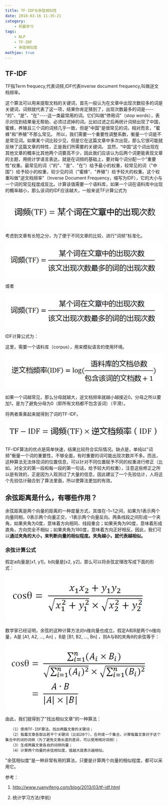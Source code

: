 ```yaml
---
title: TF-IDF与余弦相似性
date: 2018-03-16 11:35:21
category:
    - 机器学习
tags: 
    - NLP
    - TF-IDF
    - 余弦相似度
mathjax: true
---
```

## TF-IDF

TF指Term frequecy,代表词频,IDF代表inverse document frequency,叫做逆文档频率。
<!--more-->
这个算法可以用来提取文档的关键词，首先一般认为在文章中出现次数较多的词是关键词，词频就代表了这一项，结果你肯定猜到了，出现次数最多的词是----"的"、"是"、"在"----这一类最常用的词。它们叫做"停用词"（stop words），表示对找到结果毫无帮助、必须过滤掉的词。比如过滤之后再统计词频出现了中国，蜜蜂，养殖且三个词的词频几乎一致，但是"中国"是很常见的词，相对而言，"蜜蜂"和"养殖"不那么常见。
所以，我们需要一个重要性调整系数，衡量一个词是不是常见词。如果某个词比较少见，但是它在这篇文章中多次出现，那么它很可能就反映了这篇文章的特性，正是我们所需要的关键词。
显然，“中国”这个词出现在其他文章的概率比其他两个词要高不少，因此我们应该认为后两个词更能表现文章的主题，用统计学语言表达，就是在词频的基础上，要对每个词分配一个"重要性"权重。最常见的词（"的"、"是"、"在"）给予最小的权重，较常见的词（"中国"）给予较小的权重，较少见的词（"蜜蜂"、"养殖"）给予较大的权重。这个权重叫做"逆文档频率"（Inverse Document Frequency，缩写为IDF），它的大小与一个词的常见程度成反比。计算该值需要一个语料库，如果一个词在语料库中出现的概率越小，那么该词的IDF应该越大，一般来说TF计算公式为

![](TF-IDF与余弦相似性/1.png)

考虑到文章有长短之分，为了便于不同文章的比较，进行"词频"标准化。

![](TF-IDF与余弦相似性/2.png)

或者

![](TF-IDF与余弦相似性/3.png)

IDF计算公式为：

这里，需要一个语料库（corpus），用来模拟语言的使用环境。

![](TF-IDF与余弦相似性/4.png)

如果一个词越常见，那么分母就越大，逆文档频率就越小越接近0。分母之所以要加1，是为了避免分母为0（即所有文档都不包含该词）（平滑）。

将两者乘乘起来就得到了词的TF-IDF。

![](TF-IDF与余弦相似性/5.png)

TF-IDF算法的优点是简单快速，结果比较符合实际情况。缺点是，单纯以"词频"衡量一个词的重要性，不够全面，有时重要的词可能出现次数并不多。而且，这种算法无法体现词的位置信息，可以针对不同位置赋予不同的权重进行修正（比如，对全文的第一段和每一段的第一句话，给予较大的权重），注意这些修正之所以是有效的，正是因为人观测过了大量的信息，因此建议了一个先验估计，人将这个先验估计融合到了算法里面，所以使算法更加的有效。

## 余弦距离是什么，有哪些作用？

余弦距离是两个向量的距离的一种度量方式，其值在-1~1之间，如果为1表示两个向量同相，0表示两个向量正交，-1表示两个向量反向。两条线段之间形成一个夹角，如果夹角为0度，意味着方向相同、线段重合；如果夹角为90度，意味着形成直角，方向完全不相似；如果夹角为180度，意味着方向正好相反。因此，我们可以**通过夹角的大小，来判断向量的相似程度。夹角越小，就代表越相似。**

### 余弦计算公式

假定a向量是[x1, y1]，b向量是[x2, y2]，那么可以将余弦定理改写成下面的形式：

![](TF-IDF与余弦相似性/6.png)

数学家已经证明，余弦的这种计算方法对n维向量也成立。假定A和B是两个n维向量，A是 [A1, A2, ..., An] ，B是 [B1, B2, ..., Bn] ，则A与B的夹角θ的余弦等于：

![](TF-IDF与余弦相似性/7.png)

由此，我们就得到了"找出相似文章"的一种算法：

```
　　（1）使用TF-IDF算法，找出两篇文章的关键词；
　　（2）每篇文章各取出若干个关键词（比如20个），合并成一个集合，计算每篇文章对于这个集合中的词的词频（为了避免文章长度的差异，可以使用相对词频）；
　　（3）生成两篇文章各自的词频向量；
　　（4）计算两个向量的余弦相似度，值越大就表示越相似。
```

"余弦相似度"是一种非常有用的算法，只要是计算两个向量的相似程度，都可以采用它。

参考：
1. http://www.ruanyifeng.com/blog/2013/03/tf-idf.html

2. 统计学习方法(李航)